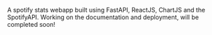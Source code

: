 A spotify stats webapp built using FastAPI, ReactJS, ChartJS and the SpotifyAPI.
Working on the documentation and deployment, will be completed soon!
